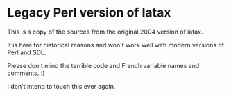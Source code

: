 # Legacy Perl version of Iatax

This is a copy of the sources from the original 2004 version of iatax.

It is here for historical reasons and won't work well with modern versions of Perl and SDL.

Please don't mind the terrible code and French variable names and comments. :)

I don't intend to touch this ever again.
